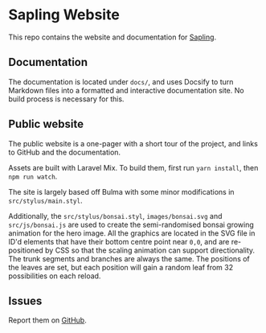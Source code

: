 # Sapling Website

This repo contains the website and documentation for [Sapling](https://www.github.com/saplingjs/sapling).


## Documentation

The documentation is located under `docs/`, and uses Docsify to turn Markdown files into a formatted and interactive documentation site.  No build process is necessary for this.


## Public website

The public website is a one-pager with a short tour of the project, and links to GitHub and the documentation.

Assets are built with Laravel Mix.  To build them, first run `yarn install`, then `npm run watch`.

The site is largely based off Bulma with some minor modifications in `src/stylus/main.styl`.

Additionally, the `src/stylus/bonsai.styl`, `images/bonsai.svg` and `src/js/bonsai.js` are used to create the semi-randomised bonsai growing animation for the hero image.  All the graphics are located in the SVG file in ID'd elements that have their bottom centre point near `0,0`, and are re-positioned by CSS so that the scaling animation can support directionality.  The trunk segments and branches are always the same.  The positions of the leaves are set, but each position will gain a random leaf from 32 possibilities on each reload.


## Issues

Report them on [GitHub](https://www.github.com/saplingjs/sapling-website/issues).